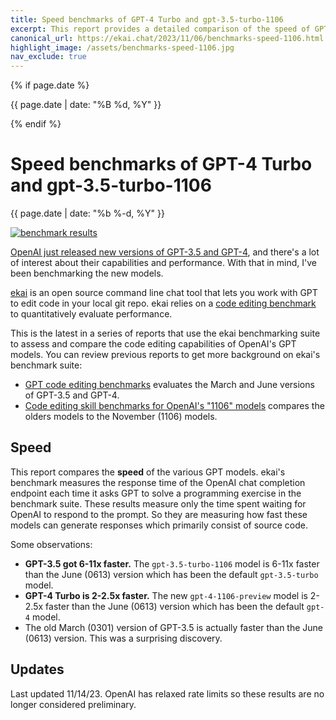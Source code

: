 ```yaml
---
title: Speed benchmarks of GPT-4 Turbo and gpt-3.5-turbo-1106
excerpt: This report provides a detailed comparison of the speed of GPT-4 Turbo and gpt-3.5-turbo-1106 models based on the ekai benchmarking suite.
canonical_url: https://ekai.chat/2023/11/06/benchmarks-speed-1106.html
highlight_image: /assets/benchmarks-speed-1106.jpg
nav_exclude: true
---
```

{% if page.date %}
<p class="post-date">{{ page.date | date: "%B %d, %Y" }}</p>
{% endif %}

# Speed benchmarks of GPT-4 Turbo and gpt-3.5-turbo-1106

<p class="post-date">{{ page.date | date: "%b %-d, %Y" }}</p>

[![benchmark results](/assets/benchmarks-speed-1106.svg)](https://ekai.chat/assets/benchmarks-speed-1106.svg)

[OpenAI just released new versions of GPT-3.5 and GPT-4](https://openai.com/blog/new-models-and-developer-products-announced-at-devday),
and there's a lot
of interest about their capabilities and performance.
With that in mind, I've been benchmarking the new models.

[ekai](https://github.com/ekai-AI/ekai)
is an open source command line chat tool that lets you work with GPT to edit
code in your local git repo.
ekai relies on a
[code editing benchmark](https://ekai.chat/docs/benchmarks.html)
to quantitatively evaluate
performance.

This is the latest in a series of reports
that use the ekai benchmarking suite to assess and compare the code
editing capabilities of OpenAI's GPT models. You can review previous
reports to get more background on ekai's benchmark suite:

- [GPT code editing benchmarks](https://ekai.chat/docs/benchmarks.html) evaluates the March and June versions of GPT-3.5 and GPT-4.
- [Code editing skill benchmarks for OpenAI's "1106" models](https://ekai.chat/docs/benchmarks-1106.html) compares the olders models to the November (1106) models.

## Speed

This report compares the **speed** of the various GPT models.
ekai's benchmark measures the response time of the OpenAI chat completion
endpoint each time it asks GPT to solve a programming exercise in the benchmark
suite. These results measure only the time spent waiting for OpenAI to
respond to the prompt.
So they are measuring
how fast these models can
generate responses which primarily consist of source code.

Some observations:

- **GPT-3.5 got 6-11x faster.** The `gpt-3.5-turbo-1106` model is 6-11x faster than the June (0613) version which has been the default `gpt-3.5-turbo` model.
- **GPT-4 Turbo is 2-2.5x faster.** The new `gpt-4-1106-preview` model is 2-2.5x faster than the June (0613) version which has been the default `gpt-4` model.
- The old March (0301) version of GPT-3.5 is actually faster than the June (0613) version. This was a surprising discovery.

## Updates

Last updated 11/14/23.
OpenAI has relaxed rate limits so these results are no longer considered preliminary.
